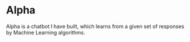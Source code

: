 # Alpha
Alpha is a chatbot I have built, which learns from a given set of responses by Machine Learning algorithms.<br/>
